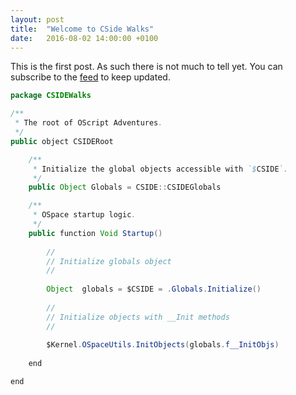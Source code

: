 ```yaml
---
layout: post
title:  "Welcome to CSide Walks"
date:   2016-08-02 14:00:00 +0100
---
```


This is the first post. As such there is not much to tell yet. You can subscribe to the [feed] to keep updated.

``` java
package CSIDEWalks

/**
 * The root of OScript Adventures.
 */
public object CSIDERoot

	/**
	 * Initialize the global objects accessible with `$CSIDE`.
	 */
	public Object Globals = CSIDE::CSIDEGlobals

	/**
	 * OSpace startup logic.
	 */
	public function Void Startup()
	
		//
		// Initialize globals object
		//
	
		Object	globals = $CSIDE = .Globals.Initialize()
	
		//
		// Initialize objects with __Init methods
		//
	
		$Kernel.OSpaceUtils.InitObjects(globals.f__InitObjs)
		
	end

end
```

[feed]: /feed.xml
